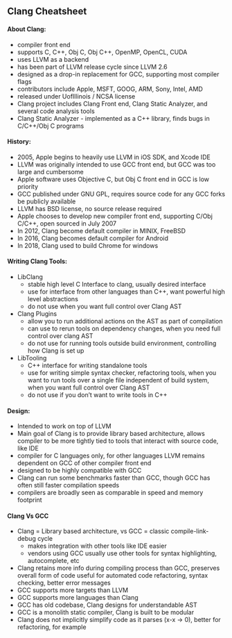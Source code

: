 ## Clang Cheatsheet

#### About Clang:
* compiler front end
* supports C, C++, Obj C, Obj C++, OpenMP, OpenCL, CUDA
* uses LLVM as a backend
* has been part of LLVM release cycle since LLVM 2.6
* designed as a drop-in replacement for GCC, supporting most compiler flags
* contributors include Apple, MSFT, GOOG, ARM, Sony, Intel, AMD
* released under UofIllinois / NCSA license
* Clang project includes Clang Front end, Clang Static Analyzer, and several code analysis tools
* Clang Static Analyzer - implemented as a C++ library, finds bugs in C/C++/Obj C programs

#### History:
* 2005, Apple begins to heavily use LLVM in iOS SDK, and Xcode IDE
* LLVM was originally intended to use GCC front end, but GCC was too large and cumbersome
* Apple software uses Objective C, but Obj C front end in GCC is low priority
* GCC published under GNU GPL, requires source code for any GCC forks be publicly available
* LLVM has BSD license, no source release required
* Apple chooses to develop new compiler front end, supporting C/Obj C/C++, open sourced in July 2007
* In 2012, Clang become default compiler in MINIX, FreeBSD
* In 2016, Clang becomes default compiler for Android
* In 2018, Clang used to build Chrome for windows

#### Writing Clang Tools:
* LibClang
	* stable high level C Interface to clang, usually desired interface
	* use for interface from other languages than C++, want powerful high level abstractions
	* do not use when you want full control over Clang AST
* Clang Plugins
	* allow you to run additional actions on the AST as part of compilation
	* can use to rerun tools on dependency changes, when you need full control over clang AST
	* do not use for running tools outside build environment, controlling how Clang is set up
* LibTooling
	* C++ interface for writing standalone tools
	* use for writing simple syntax checker, refactoring tools, when you want to run tools over a single file independent of build system, when you want full control over Clang AST
	* do not use if you don’t want to write tools in C++

#### Design:
* Intended to work on top of LLVM
* Main goal of Clang is to provide library based architecture, allows compiler to be more tightly tied to tools that interact with source code, like IDE
* compiler for C languages only, for other languages LLVM remains dependent on GCC of other compiler front end
* designed to be highly compatible with GCC
* Clang can run some benchmarks faster than GCC, though GCC has often still faster compilation speeds
* compilers are broadly seen as comparable in speed and memory footprint

#### Clang Vs GCC
* Clang = Library based architecture, vs GCC = classic compile-link-debug cycle
	* makes integration with other tools like IDE easier
	* vendors using GCC usually use other tools for syntax highlighting, autocomplete, etc
* Clang retains more info during compiling process than GCC, preserves overall form of code
	useful for automated code refactoring, syntax checking, better error messages
* GCC supports more targets than LLVM
* GCC supports more languages than Clang
* GCC has old codebase, Clang designs for understandable AST
* GCC is a monolith static compiler, Clang is built to be modular
* Clang does not implicitly simplify code as it parses (x-x -> 0), better for refactoring, for example
